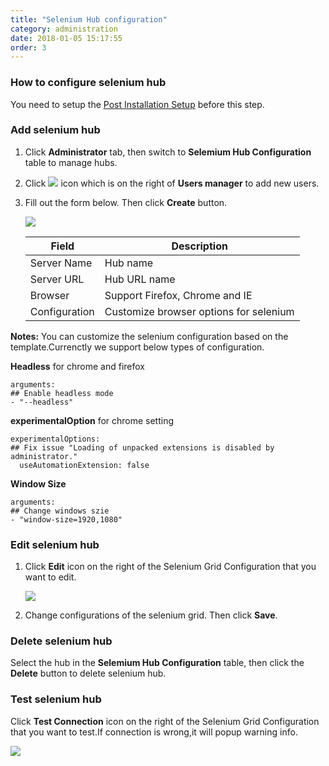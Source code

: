 ```yaml
---
title: "Selenium Hub configuration"
category: administration
date: 2018-01-05 15:17:55
order: 3
---
```

### How to configure selenium hub
   You need to setup the [Post Installation Setup] before this step.
### Add selenium hub 
  1. Click **Administrator** tab, then switch to  **Selemium Hub Configuration** table to manage hubs.  
  2. Click ![][add_icon] icon which is on the right of **Users manager** to add new users. 
  3. Fill out the form below. Then click **Create** button.
  
	
     ![][administrator_hub]
	  
     |   Field                | Description                                                         |
     | -------------------    |---------------------------                                          | 
     | Server Name            | Hub name                                                            |  
     | Server URL             | Hub URL name                                                        |
     | Browser                | Support Firefox, Chrome and IE                                      |  
     | Configuration          | Customize browser options for selenium	
     
**Notes:** 
You can customize the selenium configuration based on the template.Currenctly we support below types of configuration.  

**Headless** for chrome and firefox
``` 
arguments:
## Enable headless mode
- "--headless"
```  

**experimentalOption** for chrome setting
``` 
experimentalOptions:
## Fix issue "Loading of unpacked extensions is disabled by administrator."
  useAutomationExtension: false
``` 

**Window Size**
``` 
arguments:
## Change windows szie
- "window-size=1920,1080"
```  

	
### Edit selenium hub 
  1. Click **Edit** icon on the right of the Selenium Grid Configuration that you want to edit.
  
     ![][administrator_edit_selenium_grid]
     
  2. Change configurations of the selenium grid. Then click **Save**.
	 
### Delete selenium hub 
  Select the hub in the **Selemium Hub Configuration** table, then click the 	**Delete** button to delete selenium hub. 
  
### Test selenium hub   
  Click **Test Connection** icon on the right of the Selenium Grid Configuration that you want to test.If connection is wrong,it will 
 popup warning info.  
  
   ![][administrator_selenium_grid_test]

	 
[administrator_hub]: ../images/administrator/administrator_hub.png
[Post Installation Setup]: ../installation/installlation-post-installation.html
[add_icon]: ../images/administrator/Administrator_add_icon.png
[administrator_edit_selenium_grid]: ../images/administrator/administrator_edit_selenium_grid.png
[administrator_selenium_grid_test]: ../images/administrator/administrator_test_selenium_grid.png
